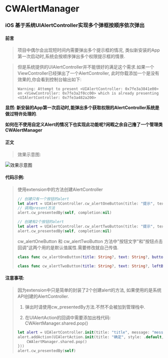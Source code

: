 # CWAlertManager
### **iOS 基于系统UIAlertController实现多个弹框按顺序依次弹出**

#### 前言

> 项目中偶尔会出现短时间内需要弹出多个提示框的情况, 类似新安装的App第一次启动时,系统会按顺序弹出多个权限提示框的情景.

> 但是系统提供的UIAlertController并不能很好的满足这个需求.如果一个ViewController已经弹出了一个AlertController, 此时你载添加一个是没有效果的,你会看到控制台输出如下:
>
> ```
> Warning: Attempt to present <UIAlertController: 0x7fe3a3841e00>  on <ViewController: 0x7fe3a2f0cc00> which is already presenting <UIAlertController: 0x7fe3a482a200>
> ```

**显然: 新安装的App第一次启动时,能弹出多个获取权限的AlertController系统是做过特许处理的**.

**如何在不使用自定义Alert的情况下也实现此功能呢?闲暇之余自己撸了一个管理类CWAlertManager** 

#### 正文

> 效果示意图:

![效果示意图](https://upload-images.jianshu.io/upload_images/3096223-b9bc059b8237df2b.gif)

#### 代码示例:

> 使用extension中的方法创建AlertController
>
> ```swift
> // 创建只有一个按钮的alert
> let alert = UIAlertController.cw_alertOneButton(title: "提示", text: "提示文字")
> // 调用present方法
> alert.cw_presentedBy(self, completion:nil)
> 
> // 创建有2个按钮的alert
> let alert = UIAlertController.cw_alertTwoButton(title: "提示", text: "提示文字")
> alert.cw_presentedBy(self, completion:nil)
> ```
>
> cw_alertOneButton 和 cw_alertTwoButton 方法中"按钮文字"和"按钮点击回调"这两个用的是默认值属性.需要修改就自己传值.
>
> ```swift
> class func cw_alertOneButton(title: String?, text: String?, buttonText: String? = "确定", buttonBlock:(()->Void)? = nil) -> UIAlertController
> 
> class func cw_alertTwoButton(title: String?, text: String?, leftButtonText: String? = "确定", rightButtonText: String? = "取消", buttonBlock:((Int)->Void)? = nil) -> UIAlertController
> ```
>
> 

#### 注意事项:

>因为extension中只是简单的封装了2个创建alert的方法, 如果使用的是系统API创建的AlertController.
>
>1. 弹出时请使用cw_presentedBy方法.不然不会被加到管理栈中.
>
>2. 在UIAlertAction的回调中需要添加出栈代码: CWAlertManager.shared.pop()
>
>   ```swift
>   let alert = UIAlertController.init(title: "title", message: "message", preferredStyle: .alert)
>   alert.addAction(UIAlertAction.init(title: "确定", style: .default, handler: { (action) in
>   	CWAlertManager.shared.pop()
>   }))
>   alert.cw_presentedBy(self)
>   ```
>
>   

